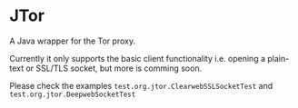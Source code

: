 # JTor
A Java wrapper for the Tor proxy.

Currently it only supports the basic client functionality i.e. opening a plain-text or SSL/TLS socket, but more is comming soon.

Please check the examples `test.org.jtor.ClearwebSSLSocketTest` and `test.org.jtor.DeepwebSocketTest`
